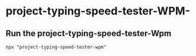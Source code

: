 # project-typing-speed-tester-WPM-


## Run the project-typing-speed-tester-Wpm

```
npx "project-typing-speed-tester-wpm"

```
 
